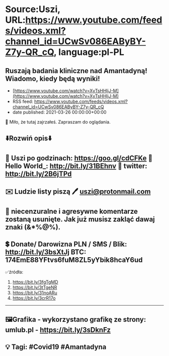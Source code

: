 # Source:Uszi, URL:https://www.youtube.com/feeds/videos.xml?channel_id=UCwSv086EAByBY-Z7y-QR_cQ, language:pl-PL

## Ruszają badania kliniczne nad Amantadyną! Wiadomo, kiedy będą wyniki!
 - [https://www.youtube.com/watch?v=XyTsHHljJ-M](https://www.youtube.com/watch?v=XyTsHHljJ-M)
 - RSS feed: https://www.youtube.com/feeds/videos.xml?channel_id=UCwSv086EAByBY-Z7y-QR_cQ
 - date published: 2021-03-26 00:00:00+00:00

🤪 Miło, że tutaj zajrzałeś.  Zapraszam do oglądania.

⬇️Rozwiń opis⬇️
------------------------------------------------------------
👀 Uszi po godzinach: https://goo.gl/cdCFKe
👀 Hello World_: http://bit.ly/31BEhnv
👀 twitter: http://bit.ly/2B6jTPd
------------------------------------------------------------
✉️ Ludzie listy piszą 
🖊️ uszi@protonmail.com
------------------------------------------------------------
👺 niecenzuralne i agresywne komentarze zostaną usunięte.  Jak już musisz zakląć dawaj znaki (&*%@%).
------------------------------------------------------------
💲 Donate/ Darowizna
PLN / SMS / Blik: http://bit.ly/3bsXtJj
BTC: 174EmE88YFtvs6fuM8ZL5yYbik8hcaY6ud
-------------------------------------------------------------
✅źródła:
1. https://bit.ly/3fgTgMD
2. https://bit.ly/3tTgeNR
3. https://bit.ly/31noARu
4. https://bit.ly/3crR17o
-------------------------------------------------------------
🖼Grafika - wykorzystano grafikę ze strony: 
umlub.pl - https://bit.ly/3sDknFz
-------------------------------------------------------------
💡 Tagi: #Covid19 #Amantadyna
--------------------------------------------------------------

